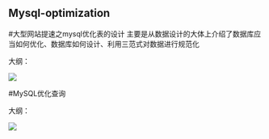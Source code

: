 ## Mysql-optimization

#大型网站提速之mysql优化表的设计
主要是从数据设计的大体上介绍了数据库应当如何优化、数据库如何设计、利用三范式对数据进行规范化

大纲：

![](https://i.imgur.com/PGPAqve.jpg)

#MySQL优化查询

大纲：

![](https://i.imgur.com/n6zFX3z.jpg)